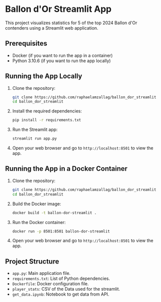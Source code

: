 # Ballon d'Or Streamlit App

This project visualizes statistics for 5 of the top 2024 Ballon d'Or contenders using a Streamlit web application.

## Prerequisites

- Docker (if you want to run the app in a container)
- Python 3.10.6 (if you want to run the app locally)

## Running the App Locally

1. Clone the repository:

    ```sh
    git clone https://github.com/raphaelamzallag/ballon_dor_streamlit
    cd ballon_dor_streamlit
    ```

2. Install the required dependencies:

    ```sh
    pip install -r requirements.txt
    ```

3. Run the Streamlit app:

    ```sh
    streamlit run app.py
    ```

4. Open your web browser and go to `http://localhost:8501` to view the app.

## Running the App in a Docker Container

1. Clone the repository:

    ```sh
    git clone https://github.com/raphaelamzallag/ballon_dor_streamlit
    cd ballon_dor_streamlit
    ```

2. Build the Docker image:

    ```sh
    docker build -t ballon-dor-streamlit .
    ```

3. Run the Docker container:

    ```sh
    docker run -p 8501:8501 ballon-dor-streamlit
    ```

4. Open your web browser and go to `http://localhost:8501` to view the app.

## Project Structure

- `app.py`: Main application file.
- `requirements.txt`: List of Python dependencies.
- `Dockerfile`: Docker configuration file.
- `player_stats`: CSV of the Data used for the streamlit.
- `get_data.ipynb`: Notebook to get data from API.
